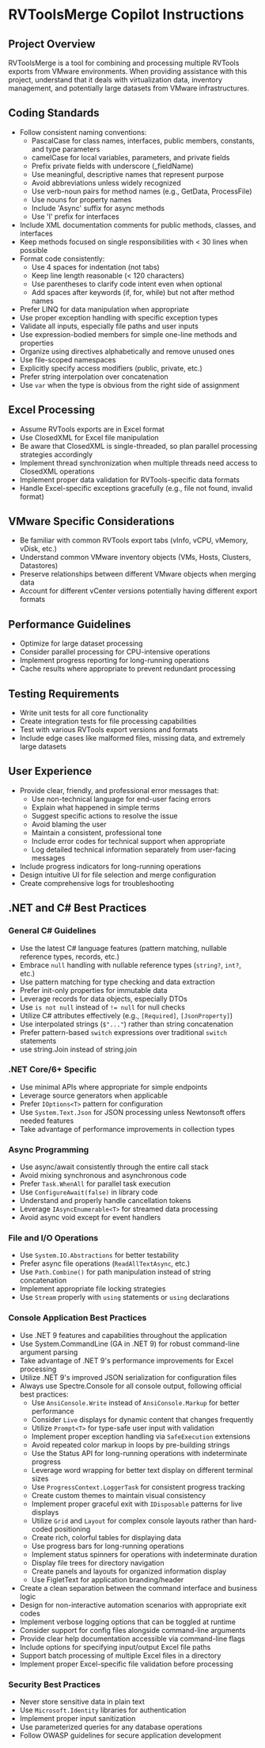 # RVToolsMerge Copilot Instructions

## Project Overview
RVToolsMerge is a tool for combining and processing multiple RVTools exports from VMware environments. When providing assistance with this project, understand that it deals with virtualization data, inventory management, and potentially large datasets from VMware infrastructures.

## Coding Standards
- Follow consistent naming conventions:
  - PascalCase for class names, interfaces, public members, constants, and type parameters
  - camelCase for local variables, parameters, and private fields
  - Prefix private fields with underscore (_fieldName)
  - Use meaningful, descriptive names that represent purpose
  - Avoid abbreviations unless widely recognized
  - Use verb-noun pairs for method names (e.g., GetData, ProcessFile)
  - Use nouns for property names
  - Include 'Async' suffix for async methods
  - Use 'I' prefix for interfaces
- Include XML documentation comments for public methods, classes, and interfaces
- Keep methods focused on single responsibilities with < 30 lines when possible
- Format code consistently:
  - Use 4 spaces for indentation (not tabs)
  - Keep line length reasonable (< 120 characters)
  - Use parentheses to clarify code intent even when optional
  - Add spaces after keywords (if, for, while) but not after method names
- Prefer LINQ for data manipulation when appropriate
- Use proper exception handling with specific exception types
- Validate all inputs, especially file paths and user inputs
- Use expression-bodied members for simple one-line methods and properties
- Organize using directives alphabetically and remove unused ones
- Use file-scoped namespaces
- Explicitly specify access modifiers (public, private, etc.)
- Prefer string interpolation over concatenation
- Use `var` when the type is obvious from the right side of assignment

## Excel Processing
- Assume RVTools exports are in Excel format
- Use ClosedXML for Excel file manipulation
- Be aware that ClosedXML is single-threaded, so plan parallel processing strategies accordingly
- Implement thread synchronization when multiple threads need access to ClosedXML operations
- Implement proper data validation for RVTools-specific data formats
- Handle Excel-specific exceptions gracefully (e.g., file not found, invalid format)
## VMware Specific Considerations
- Be familiar with common RVTools export tabs (vInfo, vCPU, vMemory, vDisk, etc.)
- Understand common VMware inventory objects (VMs, Hosts, Clusters, Datastores)
- Preserve relationships between different VMware objects when merging data
- Account for different vCenter versions potentially having different export formats

## Performance Guidelines
- Optimize for large dataset processing
- Consider parallel processing for CPU-intensive operations
- Implement progress reporting for long-running operations
- Cache results where appropriate to prevent redundant processing

## Testing Requirements
- Write unit tests for all core functionality
- Create integration tests for file processing capabilities
- Test with various RVTools export versions and formats
- Include edge cases like malformed files, missing data, and extremely large datasets

## User Experience
- Provide clear, friendly, and professional error messages that:
  - Use non-technical language for end-user facing errors
  - Explain what happened in simple terms
  - Suggest specific actions to resolve the issue
  - Avoid blaming the user
  - Maintain a consistent, professional tone
  - Include error codes for technical support when appropriate
  - Log detailed technical information separately from user-facing messages
- Include progress indicators for long-running operations
- Design intuitive UI for file selection and merge configuration
- Create comprehensive logs for troubleshooting

## .NET and C# Best Practices

### General C# Guidelines
- Use the latest C# language features (pattern matching, nullable reference types, records, etc.)
- Embrace `null` handling with nullable reference types (`string?`, `int?`, etc.)
- Use pattern matching for type checking and data extraction
- Prefer init-only properties for immutable data
- Leverage records for data objects, especially DTOs
- Use `is not null` instead of `!= null` for null checks
- Utilize C# attributes effectively (e.g., `[Required]`, `[JsonProperty]`)
- Use interpolated strings (`$"..."`) rather than string concatenation
- Prefer pattern-based `switch` expressions over traditional `switch` statements
- use string.Join instead of string.join

### .NET Core/6+ Specific
- Use minimal APIs where appropriate for simple endpoints
- Leverage source generators when applicable
- Prefer `IOptions<T>` pattern for configuration
- Use `System.Text.Json` for JSON processing unless Newtonsoft offers needed features
- Take advantage of performance improvements in collection types

### Async Programming
- Use async/await consistently through the entire call stack
- Avoid mixing synchronous and asynchronous code
- Prefer `Task.WhenAll` for parallel task execution
- Use `ConfigureAwait(false)` in library code
- Understand and properly handle cancellation tokens
- Leverage `IAsyncEnumerable<T>` for streamed data processing
- Avoid async void except for event handlers

### File and I/O Operations
- Use `System.IO.Abstractions` for better testability
- Prefer async file operations (`ReadAllTextAsync`, etc.)
- Use `Path.Combine()` for path manipulation instead of string concatenation
- Implement appropriate file locking strategies
- Use `Stream` properly with `using` statements or `using` declarations

### Console Application Best Practices
- Use .NET 9 features and capabilities throughout the application
- Use System.CommandLine (GA in .NET 9) for robust command-line argument parsing
- Take advantage of .NET 9's performance improvements for Excel processing
- Utilize .NET 9's improved JSON serialization for configuration files
- Always use Spectre.Console for all console output, following official best practices:
  - Use `AnsiConsole.Write` instead of `AnsiConsole.Markup` for better performance
  - Consider `Live` displays for dynamic content that changes frequently
  - Utilize `Prompt<T>` for type-safe user input with validation
  - Implement proper exception handling via `SafeExecution` extensions
  - Avoid repeated color markup in loops by pre-building strings
  - Use the Status API for long-running operations with indeterminate progress
  - Leverage word wrapping for better text display on different terminal sizes
  - Use `ProgressContext.LoggerTask` for consistent progress tracking
  - Create custom themes to maintain visual consistency
  - Implement proper graceful exit with `IDisposable` patterns for live displays
  - Utilize `Grid` and `Layout` for complex console layouts rather than hard-coded positioning
  - Create rich, colorful tables for displaying data
  - Use progress bars for long-running operations
  - Implement status spinners for operations with indeterminate duration
  - Display file trees for directory navigation
  - Create panels and layouts for organized information display
  - Use FigletText for application branding/header
- Create a clean separation between the command interface and business logic
- Design for non-interactive automation scenarios with appropriate exit codes
- Implement verbose logging options that can be toggled at runtime
- Consider support for config files alongside command-line arguments
- Provide clear help documentation accessible via command-line flags
- Include options for specifying input/output Excel file paths
- Support batch processing of multiple Excel files in a directory
- Implement proper Excel-specific file validation before processing

### Security Best Practices
- Never store sensitive data in plain text
- Use `Microsoft.Identity` libraries for authentication
- Implement proper input sanitization
- Use parameterized queries for any database operations
- Follow OWASP guidelines for secure application development

